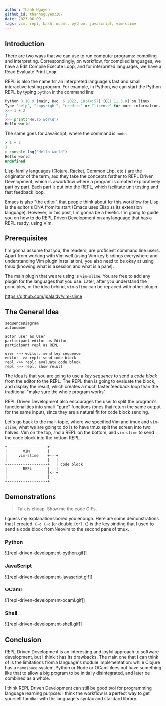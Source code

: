 ```yaml
---
author: Thanh Nguyen
github_id: thanhnguyen2187
date: 2023-06-09
tags: vim, repl, bash, ocaml, python, javascript, vim-slime
---
```


## Introduction

There are two ways that we can use to run computer programs: compiling and
interpreting. Correspondingly, on workflow, for compiled languages, we have a
Edit Compile Execute Loop, and for interpreted languages, we have a Read
Evaluate Print Loop.

REPL is also the name for an interpreted language's fast and small interactive
testing program. For example, in Python, we can start the Python REPL by typing
`python` in the command line:

```python
Python 3.10.9 (main, Dec  6 2022, 18:44:57) [GCC 11.3.0] on linux
Type "help", "copyright", "credits" or "license" for more information.
>>> 1 + 2
3
>>> print("Hello world")
Hello world
```

The same goes for JavaScript, where the command is `node`:

```js
> 1 + 2
3
> console.log("Hello world")
Hello world
undefined
```

Lisp-family languages (Clojure, Racket, Common Lisp, etc.) are the originator of
the term, and they take the concepts further to REPL Driven Development, which
is a workflow where a program is created exploratively part by part. Each part
is put into the REPL, which facilitate unit testing and fast feedback loop.

Emacs is also "the editor" that people think about for this workflow for Lisp is
the editor's DNA from its start (Emacs uses Elisp as its extension language).
However, in this post, I'm gonna be a heretic. I'm going to guide you on how to
do REPL Driven Development on any language that has a REPL ready, using Vim.

## Prerequisites

I'm gonna assume that you, the readers, are proficient command line users. Apart
from working with Vim well (using Vim key bindings everywhere and understanding
Vim plugin installation), you also need to be okay at using tmux (knowing what
is a session and what is a pane).

The main plugin that we are using is `vim-slime`. You are free to add any plugin
for the languages that you use. Later, after you understand the principles, or
the idea behind, `vim-slime` can be replaced with other plugin.

https://github.com/jpalardy/vim-slime

## The General Idea

```mermaid
sequenceDiagram
autonumber

actor user as User
participant editor as Editor
participant repl as REPL

user ->> editor: send key sequence
editor ->> repl: send code block
repl ->> repl: evaluate code block
repl ->> repl: show result
```

The idea is that you are going to use a *key sequence* to send a *code block*
from the editor to the REPL. The REPL then is going to evaluate the block, and
display the result, which creates a much faster feedback loop than the
traditional "make sure the whole program works".

REPL Driven Development also encourages the user to split the program's
functionalities into small, "pure" functions (ones that return the same output
for the same input), since they are a natural fit for code block sending.

Let's go back to the main topic, where we specified Vim and tmux and
`vim-slime`, what we are going to do is to have tmux split the screen into two
halves: Vim on the top, and a REPL on the bottom, and `vim-slime` to send the
code block into the bottom REPL.

```goat
+------------------+                                                            
|       VIM        |
|     vim-slime    +---+
|                  |   |
+------------------+   | code block
|       REPL       |   |
|                  |<--+
|                  |
+------------------+
```

## Demonstrations

> Talk is cheap. Show me the ~~code~~ GIFs.

I guess my explanations bored you enough. Here are some demonstrations that I
created. `C-c C-c` (or double `Ctrl C`) is the key binding that I used to send
a code block from Neovim to the second pane of tmux.

### Python

![[repl-driven-development-python.gif]]

### JavaScript

![[repl-driven-development-javascript.gif]]

### OCaml

![[repl-driven-development-ocaml.gif]]

### Shell

![[repl-driven-development-shell.gif]]

## Conclusion

REPL Driven Development is an interesting and joyful approach to software
development, but I think it has its drawbacks. The main one that I can think of
is the limitations from a language's module implementation: while Clojure has a
`namespace` system, Python or Node or OCaml does not have something like that to
allow a big program to be initially disintegrated, and later be combined as a
whole.

I think REPL Driven Development can still be good tool for programming language
learning purpose: I think the workflow is a perfect way to get yourself familiar
with the language's syntax and standard library.

